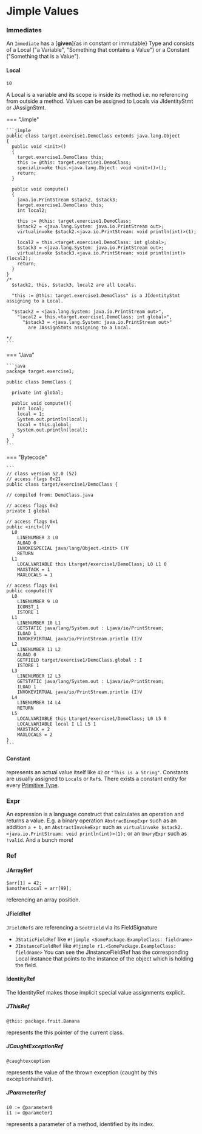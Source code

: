 # Jimple Values

### Immediates
An `Immediate` has a [**given**]{as in constant or immutable} Type and consists of a Local ("a Variable", "Something that contains a Value") or a Constant ("Something that is a Value").

#### Local
```jimple
i0 
```

A Local is a variable and its scope is inside its method i.e. no referencing from outside a method.
Values can be assigned to Locals via JIdentityStmt or JAssignStmt.

=== "Jimple" 

    ```jimple
    public class target.exercise1.DemoClass extends java.lang.Object
    {
      public void <init>()
      {
        target.exercise1.DemoClass this;
        this := @this: target.exercise1.DemoClass;
        specialinvoke this.<java.lang.Object: void <init>()>();
        return;
      }
    
      public void compute()
      {
        java.io.PrintStream $stack2, $stack3;
        target.exercise1.DemoClass this;
        int local2;
        
        this := @this: target.exercise1.DemoClass;
        $stack2 = <java.lang.System: java.io.PrintStream out>;
        virtualinvoke $stack2.<java.io.PrintStream: void println(int)>(1);
    
        local2 = this.<target.exercise1.DemoClass: int global>;
        $stack3 = <java.lang.System: java.io.PrintStream out>;
        virtualinvoke $stack3.<java.io.PrintStream: void println(int)>(local2);
        return;
      }
    }
    /*
      $stack2, this, $stack3, local2 are all Locals.

      "this := @this: target.exercise1.DemoClass" is a JIdentityStmt assigning to a Local.

      "$stack2 = <java.lang.System: java.io.PrintStream out>", 
        "local2 = this.<target.exercise1.DemoClass: int global>", 
          "$stack3 = <java.lang.System: java.io.PrintStream out>" 
            are JAssignStmts assigning to a Local.

    */  
    ```

=== "Java"

    ```java
	package target.exercise1;

	public class DemoClass {

      private int global;

	  public void compute(){
        int local;
        local = 1;
        System.out.println(local);
        local = this.global;
        System.out.println(local);
      }
	}
    ```

=== "Bytecode"

    ```
	// class version 52.0 (52)
	// access flags 0x21
	public class target/exercise1/DemoClass {

	// compiled from: DemoClass.java

	// access flags 0x2
	private I global

	// access flags 0x1
	public <init>()V
      L0
		LINENUMBER 3 L0
		ALOAD 0
		INVOKESPECIAL java/lang/Object.<init> ()V
		RETURN
      L1
		LOCALVARIABLE this Ltarget/exercise1/DemoClass; L0 L1 0
		MAXSTACK = 1
		MAXLOCALS = 1

	// access flags 0x1
	public compute()V
      L0
		LINENUMBER 9 L0
		ICONST_1
		ISTORE 1
      L1
		LINENUMBER 10 L1
		GETSTATIC java/lang/System.out : Ljava/io/PrintStream;
		ILOAD 1
		INVOKEVIRTUAL java/io/PrintStream.println (I)V
      L2
		LINENUMBER 11 L2
		ALOAD 0
		GETFIELD target/exercise1/DemoClass.global : I
		ISTORE 1
      L3
		LINENUMBER 12 L3
		GETSTATIC java/lang/System.out : Ljava/io/PrintStream;
		ILOAD 1
		INVOKEVIRTUAL java/io/PrintStream.println (I)V
      L4
		LINENUMBER 14 L4
		RETURN
      L5
		LOCALVARIABLE this Ltarget/exercise1/DemoClass; L0 L5 0
		LOCALVARIABLE local I L1 L5 1
		MAXSTACK = 2
		MAXLOCALS = 2
	}
    ```



#### Constant
represents an actual value itself like `42` or `"This is a String"`.
Constants are usually assigned to `Local`s or `Ref`s.
There exists a constant entity for every [Primitive Type](jimple-types.md).

### Expr
An expression is a language construct that calculates an operation and returns a value.
E.g. a binary operation `AbstracBinopExpr` such as an addition `a + b`, an `AbstractInvokeExpr` such as `virtualinvoke $stack2.<java.io.PrintStream: void println(int)>(1);` or an `UnaryExpr` such as `!valid`.
And a bunch more!

### Ref
#### JArrayRef
```jimple
$arr[1] = 42;
$anotherLocal = arr[99];
```
referencing an array position.

#### JFieldRef
`JFieldRef`s are referencing a `SootField` via its FieldSignature

- `JStaticFieldRef` like `#!jimple <SomePackage.ExampleClass: fieldname>`
- `JInstanceFieldRef` like `#!jimple r1.<SomePackage.ExampleClass: fieldname>`
  You can see the JInstanceFieldRef has the corresponding Local instance that points to the instance of the object which is holding the field.


#### IdentityRef
The IdentityRef makes those implicit special value assignments explicit.

##### JThisRef
```jimple
@this: package.fruit.Banana
```
represents the this pointer of the current class.

##### JCaughtExceptionRef
```jimple
@caughtexception
```
represents the value of the thrown exception (caught by this exceptionhandler).

##### JParameterRef
```jimple
i0 := @parameter0
i1 := @parameter1 
```
represents a parameter of a method, identified by its index.

